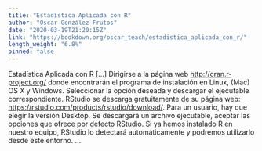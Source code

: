 ```yaml
---
title: "Estadística Aplicada con R"
author: "Oscar González Frutos"
date: "2020-03-19T21:20:15Z"
link: "https://bookdown.org/oscar_teach/estadistica_aplicada_con_r/"
length_weight: "6.8%"
pinned: false
---
```


Estadística Aplicada con R [...] Dirigirse a la página web http://cran.r-project.org/ donde encontrarán el programa de instalación en Linux, (Mac) OS X y Windows. Seleccionar la opción deseada y descargar el ejecutable correspondiente. RStudio se descarga gratuitamente de su página web: https://rstudio.com/products/rstudio/download/. Para un usuario, hay que elegir la versión Desktop. Se descargará un archivo ejecutable, aceptar las opciones que ofrece por defecto RStudio. Si ya hemos instalado R en nuestro equipo, RStudio lo detectará automáticamente y podremos utilizarlo desde este entorno.  ...
